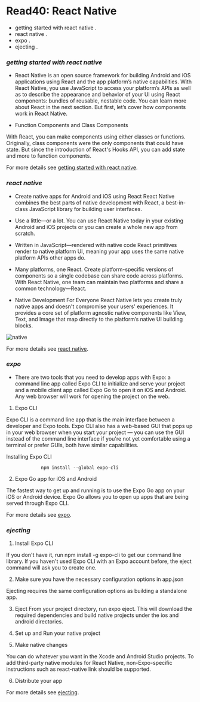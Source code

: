 # Read40: React Native
* getting started with react native .
* react native .
* expo .
* ejecting .

### *getting started with react native*

- React Native is an open source framework for building Android and iOS applications using React and the app platform’s native capabilities. With 
React Native, you use JavaScript to access your platform’s APIs as well as to describe the appearance and behavior of your UI using React 
components: bundles of reusable, nestable code. You can learn more about React in the next section. But first, let’s cover how components work in 
React Native.

- Function Components and Class Components

With React, you can make components using either classes or functions. Originally, class components were the only components that could have 
state. But since the introduction of React's Hooks API, you can add state and more to function components.

For more details see [getting started with react native](https://reactnative.dev/docs/getting-started).

### *react native*

- Create native apps for Android and iOS using React
React Native combines the best parts of native development with React, a best-in-class JavaScript library for building user interfaces.

- Use a little—or a lot. You can use React Native today in your existing Android and iOS projects or you can create a whole new app from scratch.

- Written in JavaScript—rendered with native code React primitives render to native platform UI, meaning your app uses the same native platform APIs other apps do.

- Many platforms, one React. Create platform-specific versions of components so a single codebase can share code across platforms. With React Native, one team can maintain two platforms and share a common technology—React.

- Native Development For Everyone React Native lets you create truly native apps and doesn't compromise your users' experiences. It provides a core set of platform agnostic native components like View, Text, and Image that map directly to the platform’s native UI building blocks.

![native](https://d33wubrfki0l68.cloudfront.net/7e97b18b02060f1d4b65a5850b49e2488da391bb/d60ff/img/homepage/dissection/3.png)

For more details see  [react native](https://reactnative.dev/).

### *expo*

- There are two tools that you need to develop apps with Expo: a command line app called Expo CLI to initialize and serve your project and a mobile client app called Expo Go to open it on iOS and Android. Any web browser will work for opening the project on the web.

1. Expo CLI

Expo CLI is a command line app that is the main interface between a developer and Expo tools. Expo CLI also has a web-based GUI that pops up in 
your web browser when you start your project — you can use the GUI instead of the command line interface if you're not yet comfortable using a 
terminal or prefer GUIs, both have similar capabilities.

Installing Expo CLI

                 npm install --global expo-cli

2. Expo Go app for iOS and Android

The fastest way to get up and running is to use the Expo Go app on your iOS or Android device. Expo Go allows you to open up apps that are being served through Expo CLI.

For more details see  [expo](https://expo.dev/).

### *ejecting*

1. Install Expo CLI

If you don't have it, run npm install -g expo-cli to get our command line library.
If you haven't used Expo CLI with an Expo account before, the eject command will ask you to create one.

2. Make sure you have the necessary configuration options in app.json

Ejecting requires the same configuration options as building a standalone app.

3. Eject
From your project directory, run expo eject. This will download the required dependencies and build native projects under the ios and android directories.

4. Set up and Run your native project

5. Make native changes

You can do whatever you want in the Xcode and Android Studio projects.
To add third-party native modules for React Native, non-Expo-specific instructions such as react-native link should be supported.

6. Distribute your app

For more details see  [ejecting](https://docs.expo.dev/expokit/eject/?redirected).